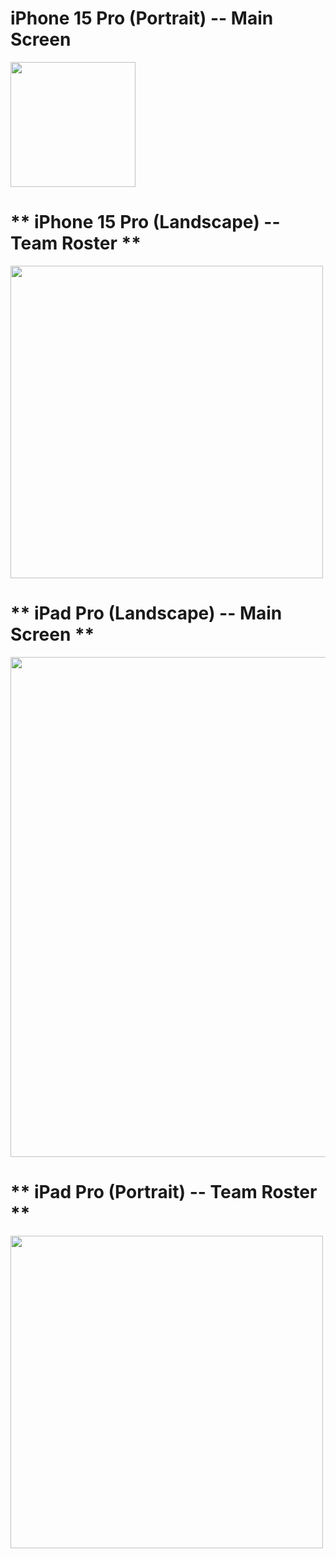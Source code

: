 # **iPhone 15 Pro (Portrait) -- Main Screen**

<img src="https://github.com/kzb0125/TableView--M7-/assets/156627859/925264e9-240a-4ab5-a9f3-feb5731a76cb" width="200">

# ** iPhone 15 Pro (Landscape) -- Team Roster **
<img src="https://github.com/kzb0125/TableView--M7-/assets/156627859/6476072e-48b8-4901-bf1f-36ff44f65679" width="500">

# ** iPad Pro (Landscape) -- Main Screen **
<img src="https://github.com/kzb0125/TableView--M7-/assets/156627859/da732749-2839-43c7-bfe1-01f1a6edf219" width="800">

# ** iPad Pro (Portrait) -- Team Roster **
<img src="https://github.com/kzb0125/TableView--M7-/assets/156627859/067fceb9-12cb-4bf7-ae01-6d0593e34507" width="500">

